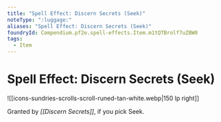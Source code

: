 ```yaml
---
title: "Spell Effect: Discern Secrets (Seek)"
noteType: ":luggage:"
aliases: "Spell Effect: Discern Secrets (Seek)"
foundryId: Compendium.pf2e.spell-effects.Item.m1tQTBrolf7uZBW0
tags:
  - Item
---
```


# Spell Effect: Discern Secrets (Seek)
![[icons-sundries-scrolls-scroll-runed-tan-white.webp|150 lp right]]

Granted by _[[Discern Secrets]]_, if you pick Seek.
